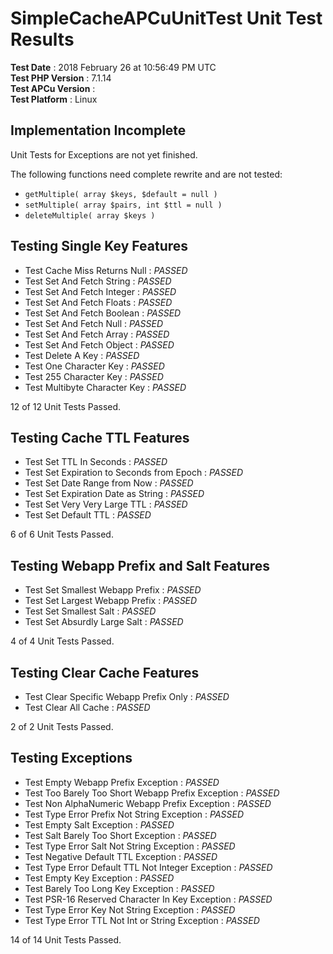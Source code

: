 SimpleCacheAPCuUnitTest Unit Test Results
=========================================

__Test Date__         : 2018 February 26 at 10:56:49 PM UTC  
__Test PHP Version__  : 7.1.14  
__Test APCu Version__ :  
__Test Platform__     : Linux  


Implementation Incomplete
-------------------------

Unit Tests for Exceptions are not yet finished.

The following functions need complete rewrite and are not tested:

* `getMultiple( array $keys, $default = null )`
* `setMultiple( array $pairs, int $ttl = null )`
* `deleteMultiple( array $keys )`


Testing Single Key Features
---------------------------

* Test Cache Miss Returns Null : *PASSED*
* Test Set And Fetch String    : *PASSED*
* Test Set And Fetch Integer   : *PASSED*
* Test Set And Fetch Floats    : *PASSED*
* Test Set And Fetch Boolean   : *PASSED*
* Test Set And Fetch Null      : *PASSED*
* Test Set And Fetch Array     : *PASSED*
* Test Set And Fetch Object    : *PASSED*
* Test Delete A Key            : *PASSED*
* Test One Character Key       : *PASSED*
* Test 255 Character Key       : *PASSED*
* Test Multibyte Character Key : *PASSED*

12 of 12 Unit Tests Passed.


Testing Cache TTL Features
--------------------------

* Test Set TTL In Seconds                   : *PASSED*
* Test Set Expiration to Seconds from Epoch : *PASSED*
* Test Set Date Range from Now              : *PASSED*
* Test Set Expiration Date as String        : *PASSED*
* Test Set Very Very Large TTL              : *PASSED*
* Test Set Default TTL                      : *PASSED*

6 of 6 Unit Tests Passed.


Testing Webapp Prefix and Salt Features
---------------------------------------

* Test Set Smallest Webapp Prefix : *PASSED*
* Test Set Largest Webapp Prefix  : *PASSED*
* Test Set Smallest Salt          : *PASSED*
* Test Set Absurdly Large Salt    : *PASSED*

4 of 4 Unit Tests Passed.


Testing Clear Cache Features
----------------------------

* Test Clear Specific Webapp Prefix Only  : *PASSED*
* Test Clear All Cache                    : *PASSED*

2 of 2 Unit Tests Passed.


Testing Exceptions
------------------

* Test Empty Webapp Prefix Exception                : *PASSED*
* Test Too Barely Too Short Webapp Prefix Exception : *PASSED*
* Test Non AlphaNumeric Webapp Prefix Exception     : *PASSED*
* Test Type Error Prefix Not String Exception       : *PASSED*
* Test Empty Salt Exception                         : *PASSED*
* Test Salt Barely Too Short Exception              : *PASSED*
* Test Type Error Salt Not String Exception         : *PASSED*
* Test Negative Default TTL Exception               : *PASSED*
* Test Type Error Default TTL Not Integer Exception : *PASSED*
* Test Empty Key Exception                          : *PASSED*
* Test Barely Too Long Key Exception                : *PASSED*
* Test PSR-16 Reserved Character In Key Exception   : *PASSED*
* Test Type Error Key Not String Exception          : *PASSED*
* Test Type Error TTL Not Int or String Exception   : *PASSED*

14 of 14 Unit Tests Passed.
